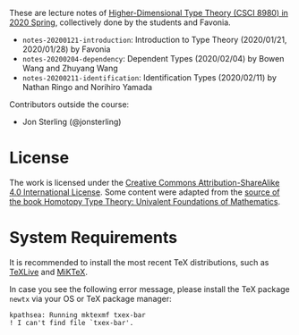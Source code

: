 These are lecture notes of [Higher-Dimensional Type Theory (CSCI 8980) in 2020 Spring](https://favonia.org/courses/hdtt2020/), collectively done by the students and Favonia.

- `notes-20200121-introduction`: Introduction to Type Theory (2020/01/21, 2020/01/28) by Favonia
- `notes-20200204-dependency`: Dependent Types (2020/02/04) by Bowen Wang and Zhuyang Wang
- `notes-20200211-identification`: Identification Types (2020/02/11) by Nathan Ringo and Norihiro Yamada

Contributors outside the course:

- Jon Sterling (@jonsterling)

# License

The work is licensed under the [Creative Commons Attribution-ShareAlike 4.0 International License](http://creativecommons.org/licenses/by-sa/4.0/). Some content were adapted from the [source of the book Homotopy Type Theory: Univalent Foundations of Mathematics](https://github.com/HoTT/book).

# System Requirements

It is recommended to install the most recent TeX distributions, such as [TeXLive](https://www.tug.org/texlive/) and [MiKTeX](https://miktex.org/).

In case you see the following error message, please install the TeX package `newtx` via your OS or TeX package manager:
```
kpathsea: Running mktexmf txex-bar
! I can't find file `txex-bar'.
```
